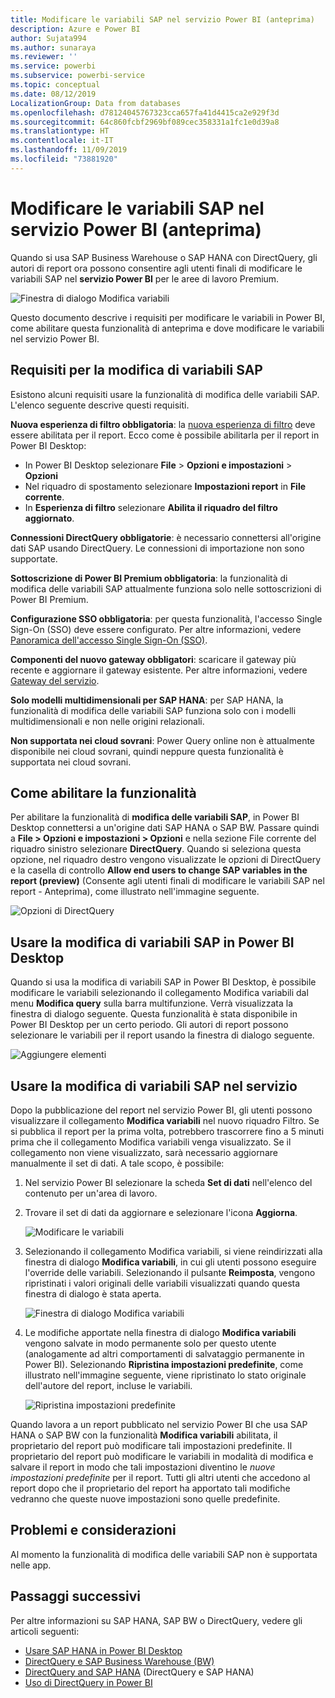```yaml
---
title: Modificare le variabili SAP nel servizio Power BI (anteprima)
description: Azure e Power BI
author: Sujata994
ms.author: sunaraya
ms.reviewer: ''
ms.service: powerbi
ms.subservice: powerbi-service
ms.topic: conceptual
ms.date: 08/12/2019
LocalizationGroup: Data from databases
ms.openlocfilehash: d78124045767323cca657fa41d4415ca2e929f3d
ms.sourcegitcommit: 64c860fcbf2969bf089cec358331a1fc1e0d39a8
ms.translationtype: HT
ms.contentlocale: it-IT
ms.lasthandoff: 11/09/2019
ms.locfileid: "73881920"
---
```

# <a name="edit-sap-variables-in-the-power-bi-service-preview"></a>Modificare le variabili SAP nel servizio Power BI (anteprima)

Quando si usa SAP Business Warehouse o SAP HANA con DirectQuery, gli autori di report ora possono consentire agli utenti finali di modificare le variabili SAP nel **servizio Power BI** per le aree di lavoro Premium.

![Finestra di dialogo Modifica variabili](media/service-edit-sap-variables/sap-edit-variables-dialog.png)

Questo documento descrive i requisiti per modificare le variabili in Power BI, come abilitare questa funzionalità di anteprima e dove modificare le variabili nel servizio Power BI.

## <a name="requirements-for-sap-edit-variables"></a>Requisiti per la modifica di variabili SAP

Esistono alcuni requisiti usare la funzionalità di modifica delle variabili SAP. L'elenco seguente descrive questi requisiti.

**Nuova esperienza di filtro obbligatoria**: la [nuova esperienza di filtro](power-bi-report-filter.md) deve essere abilitata per il report. Ecco come è possibile abilitarla per il report in Power BI Desktop:
- In Power BI Desktop selezionare **File** > **Opzioni e impostazioni** > **Opzioni**
- Nel riquadro di spostamento selezionare **Impostazioni report** in **File corrente**.
- In **Esperienza di filtro** selezionare **Abilita il riquadro del filtro aggiornato**.

**Connessioni DirectQuery obbligatorie**: è necessario connettersi all'origine dati SAP usando DirectQuery. Le connessioni di importazione non sono supportate.

**Sottoscrizione di Power BI Premium obbligatoria**: la funzionalità di modifica delle variabili SAP attualmente funziona solo nelle sottoscrizioni di Power BI Premium.

**Configurazione SSO obbligatoria**: per questa funzionalità, l'accesso Single Sign-On (SSO) deve essere configurato. Per altre informazioni, vedere [Panoramica dell'accesso Single Sign-On (SSO)](service-gateway-sso-overview.md).

**Componenti del nuovo gateway obbligatori**: scaricare il gateway più recente e aggiornare il gateway esistente. Per altre informazioni, vedere [Gateway del servizio](service-gateway-onprem.md).

**Solo modelli multidimensionali per SAP HANA**: per SAP HANA, la funzionalità di modifica delle variabili SAP funziona solo con i modelli multidimensionali e non nelle origini relazionali.

**Non supportata nei cloud sovrani**: Power Query online non è attualmente disponibile nei cloud sovrani, quindi neppure questa funzionalità è supportata nei cloud sovrani.

## <a name="how-to-enable-the-feature"></a>Come abilitare la funzionalità

Per abilitare la funzionalità di **modifica delle variabili SAP**, in Power BI Desktop connettersi a un'origine dati SAP HANA o SAP BW. Passare quindi a **File > Opzioni e impostazioni > Opzioni** e nella sezione File corrente del riquadro sinistro selezionare **DirectQuery**. Quando si seleziona questa opzione, nel riquadro destro vengono visualizzate le opzioni di DirectQuery e la casella di controllo **Allow end users to change SAP variables in the report (preview)** (Consente agli utenti finali di modificare le variabili SAP nel report - Anteprima), come illustrato nell'immagine seguente.

![Opzioni di DirectQuery](media/service-edit-sap-variables/sap-preview-setting-in-desktop.png)

## <a name="use-sap-edit-variables-in-power-bi-desktop"></a>Usare la modifica di variabili SAP in Power BI Desktop

Quando si usa la modifica di variabili SAP in Power BI Desktop, è possibile modificare le variabili selezionando il collegamento Modifica variabili dal menu **Modifica query** sulla barra multifunzione. Verrà visualizzata la finestra di dialogo seguente. Questa funzionalità è stata disponibile in Power BI Desktop per un certo periodo. Gli autori di report possono selezionare le variabili per il report usando la finestra di dialogo seguente.

![Aggiungere elementi](media/service-edit-sap-variables/sap-variables-add-items.png)

## <a name="use-sap-edit-variables-in-the-service"></a>Usare la modifica di variabili SAP nel servizio

Dopo la pubblicazione del report nel servizio Power BI, gli utenti possono visualizzare il collegamento **Modifica variabili** nel nuovo riquadro Filtro. Se si pubblica il report per la prima volta, potrebbero trascorrere fino a 5 minuti prima che il collegamento Modifica variabili venga visualizzato. Se il collegamento non viene visualizzato, sarà necessario aggiornare manualmente il set di dati.
A tale scopo, è possibile:

1. Nel servizio Power BI selezionare la scheda **Set di dati** nell'elenco del contenuto per un'area di lavoro.

2. Trovare il set di dati da aggiornare e selezionare l'icona **Aggiorna**.

    ![Modificare le variabili](media/service-edit-sap-variables/sap-edit-variables-link.png)

3. Selezionando il collegamento Modifica variabili, si viene reindirizzati alla finestra di dialogo **Modifica variabili**, in cui gli utenti possono eseguire l'override delle variabili. Selezionando il pulsante **Reimposta**, vengono ripristinati i valori originali delle variabili visualizzati quando questa finestra di dialogo è stata aperta.

    ![Finestra di dialogo Modifica variabili](media/service-edit-sap-variables/sap-edit-variables-dialog.png)

4. Le modifiche apportate nella finestra di dialogo **Modifica variabili** vengono salvate in modo permanente solo per questo utente (analogamente ad altri comportamenti di salvataggio permanente in Power BI). Selezionando **Ripristina impostazioni predefinite**, come illustrato nell'immagine seguente, viene ripristinato lo stato originale dell'autore del report, incluse le variabili.

    ![Ripristina impostazioni predefinite](media/service-edit-sap-variables/reset-to-default.png)

Quando lavora a un report pubblicato nel servizio Power BI che usa SAP HANA o SAP BW con la funzionalità **Modifica variabili** abilitata, il proprietario del report può modificare tali impostazioni predefinite. Il proprietario del report può modificare le variabili in modalità di modifica e salvare il report in modo che tali impostazioni diventino le *nuove impostazioni predefinite* per il report. Tutti gli altri utenti che accedono al report dopo che il proprietario del report ha apportato tali modifiche vedranno che queste nuove impostazioni sono quelle predefinite.

## <a name="issues-and-considerations"></a>Problemi e considerazioni

Al momento la funzionalità di modifica delle variabili SAP non è supportata nelle app.

## <a name="next-steps"></a>Passaggi successivi

Per altre informazioni su SAP HANA, SAP BW o DirectQuery, vedere gli articoli seguenti:

- [Usare SAP HANA in Power BI Desktop](desktop-sap-hana.md)
- [DirectQuery e SAP Business Warehouse (BW)](desktop-directquery-sap-bw.md)
- [DirectQuery and SAP HANA](desktop-directquery-sap-hana.md) (DirectQuery e SAP HANA)
- [Uso di DirectQuery in Power BI](desktop-directquery-about.md)